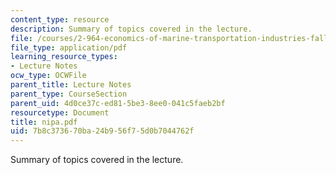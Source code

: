 ```yaml
---
content_type: resource
description: Summary of topics covered in the lecture.
file: /courses/2-964-economics-of-marine-transportation-industries-fall-2006/7b8c373670ba24b956f75d0b7044762f_nipa.pdf
file_type: application/pdf
learning_resource_types:
- Lecture Notes
ocw_type: OCWFile
parent_title: Lecture Notes
parent_type: CourseSection
parent_uid: 4d0ce37c-ed81-5be3-8ee0-041c5faeb2bf
resourcetype: Document
title: nipa.pdf
uid: 7b8c3736-70ba-24b9-56f7-5d0b7044762f
---
```

Summary of topics covered in the lecture.

